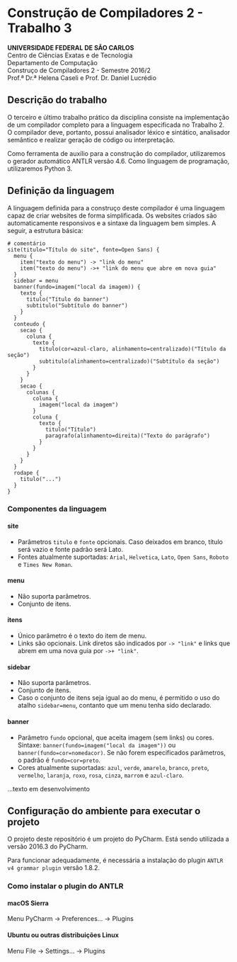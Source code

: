 # Construção de Compiladores 2 - Trabalho 3

**UNIVERSIDADE FEDERAL DE SÃO CARLOS**<br>
Centro de Ciências Exatas e de Tecnologia<br>
Departamento de Computação<br>
Construço de Compiladores 2 - Semestre 2016/2<br>
Prof.ª Dr.ª Helena Caseli e Prof. Dr. Daniel Lucrédio

## Descrição do trabalho

O terceiro e último trabalho prático da disciplina consiste na implementação de um compilador completo para a linguagem especificada no Trabalho 2. O compilador deve, portanto, possui analisador léxico e sintático, analisador semântico e realizar geração de código ou interpretação.

Como ferramenta de auxílio para a construção do compilador, utilizaremos o gerador automático ANTLR versão 4.6. Como linguagem de programação, utilizaremos Python 3.

## Definição da linguagem

A linguagem definida para a construço deste compilador é uma linguagem capaz de criar websites de forma simplificada. Os websites criados são automaticamente responsivos e a sintaxe da linguagem bem simples. A seguir, a estrutura básica:

```
# comentário
site(titulo="Título do site", fonte=Open Sans) {
  menu {
    item("texto do menu") -> "link do menu"
    item("texto do menu") ->+ "link do menu que abre em nova guia"
  }
  sidebar = menu
  banner(fundo=imagem("local da imagem)) {
    texto {
      titulo("Título do banner")
      subtitulo("Subtítulo do banner")
    }
  }
  conteudo {
    secao {
      coluna {
        texto {
          titulo(cor=azul-claro, alinhamento=centralizado)("Título da seção")
          subtitulo(alinhamento=centralizado)("Subtítulo da seção")
        }
      }
    }
    secao {
      colunas {
        coluna {
          imagem("local da imagem")
        }
        coluna {
          texto {
            titulo("Título")
            paragrafo(alinhamento=direita)("Texto do parágrafo")
          }
        }
      } 
    }
  }
  rodape {
    titulo("...")
  }
}
```

### Componentes da linguagem

#### site

- Parâmetros `titulo` e `fonte` opcionais. Caso deixados em branco, título será vazio e fonte padrão será Lato.
- Fontes atualmente suportadas: `Arial`, `Helvetica`, `Lato`, `Open Sans`, `Roboto` e `Times New Roman`.

#### menu

- Não suporta parâmetros.
- Conjunto de itens.


#### itens

- Único parâmetro é o texto do item de menu.
- Links são opcionais. Link diretos são indicados por `-> "link"` e links que abrem em uma nova guia por `->+ "link"`.

#### sidebar

- Não suporta parâmetros.
- Conjunto de itens.
- Caso o conjunto de itens seja igual ao do menu, é permitido o uso do atalho `sidebar=menu`, contanto que um menu tenha sido declarado.

#### banner

- Parâmetro `fundo` opcional, que aceita imagem (sem links) ou cores. Sintaxe: `banner(fundo=imagem("local da imagem"))` ou `banner(fundo=cor=nomedacor)`. Se não forem especificados parâmetros, o padrão é `fundo=cor=preto`.
- Cores atualmente suportadas: `azul`, `verde`, `amarelo`, `branco`, `preto`, `vermelho`, `laranja`, `roxo`, `rosa`, `cinza`, `marrom` e `azul-claro`.

...texto em desenvolvimento


## Configuração do ambiente para executar o projeto

O projeto deste repositório é um projeto do PyCharm. Está sendo utilizada a versão 2016.3 do PyCharm. 

Para funcionar adequadamente, é necessária a instalação do plugin `ANTLR v4 grammar plugin` versão 1.8.2.

### Como instalar o plugin do ANTLR

#### macOS Sierra
Menu PyCharm -> Preferences... -> Plugins

#### Ubuntu ou outras distribuições Linux

Menu File -> Settings... -> Plugins
